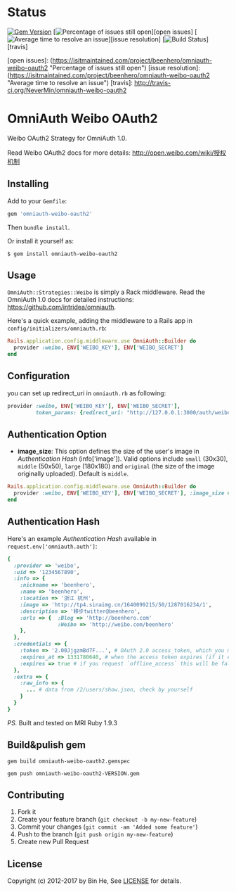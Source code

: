 # Status
[![Gem Version](https://img.shields.io/gem/v/omniauth-weibo-oauth2.svg)][gem]
[![Percentage of issues still open](https://isitmaintained.com/badge/open/beenhero/omniauth-weibo-oauth2.svg)][open issues]
[![Average time to resolve an issue](https://isitmaintained.com/badge/resolution/beenhero/omniauth-weibo-oauth2.svg)][issue resolution]
[![Build Status](https://img.shields.io/nevermin/omniauth-weibo-oauth2/omniauth.svg)][travis]

[gem]: https://rubygems.org/gems/omniauth-weibo-oauth2
[open issues]: (https://isitmaintained.com/project/beenhero/omniauth-weibo-oauth2 "Percentage of issues still open")
[issue resolution]: (https://isitmaintained.com/project/beenhero/omniauth-weibo-oauth2 "Average time to resolve an issue")
[travis]: http://travis-ci.org/NeverMin/omniauth-weibo-oauth2



# OmniAuth Weibo OAuth2

Weibo OAuth2 Strategy for OmniAuth 1.0.

Read Weibo OAuth2 docs for more details: http://open.weibo.com/wiki/授权机制

## Installing

Add to your `Gemfile`:

```ruby
gem 'omniauth-weibo-oauth2'
```

Then `bundle install`.

Or install it yourself as:

    $ gem install omniauth-weibo-oauth2

## Usage

`OmniAuth::Strategies::Weibo` is simply a Rack middleware. Read the OmniAuth 1.0 docs for detailed instructions: https://github.com/intridea/omniauth.

Here's a quick example, adding the middleware to a Rails app in `config/initializers/omniauth.rb`:

```ruby
Rails.application.config.middleware.use OmniAuth::Builder do
  provider :weibo, ENV['WEIBO_KEY'], ENV['WEIBO_SECRET']
end
```
## Configuration

you can set up redirect_uri in `omniauth.rb` as following:

```ruby
provider :weibo, ENV['WEIBO_KEY'], ENV['WEIBO_SECRET'],
         token_params: {redirect_uri: "http://127.0.0.1:3000/auth/weibo/callback" }
```

## Authentication Option
* **image_size**: This option defines the size of the user's image in *Authentication Hash* (info['image']). Valid options include `small` (30x30), `middle` (50x50), `large` (180x180) and `original` (the size of the image originally uploaded). Default is `middle`.

```ruby
Rails.application.config.middleware.use OmniAuth::Builder do
  provider :weibo, ENV['WEIBO_KEY'], ENV['WEIBO_SECRET'], :image_size => 'original'
end
```

## Authentication Hash

Here's an example *Authentication Hash* available in `request.env['omniauth.auth']`:

```ruby
{
  :provider => 'weibo',
  :uid => '1234567890',
  :info => {
    :nickname => 'beenhero',
    :name => 'beenhero',
    :location => '浙江 杭州',
    :image => 'http://tp4.sinaimg.cn/1640099215/50/1287016234/1',
    :description => '移步twitter@beenhero',
    :urls => {  :Blog => 'http://beenhero.com'
                :Weibo => 'http://weibo.com/beenhero'
    },
  },
  :credentials => {
    :token => '2.00JjgzmBd7F...', # OAuth 2.0 access_token, which you may wish to store
    :expires_at => 1331780640, # when the access token expires (if it expires)
    :expires => true # if you request `offline_access` this will be false
  },
  :extra => {
    :raw_info => {
      ... # data from /2/users/show.json, check by yourself
    }
  }
}
```
*PS.* Built and tested on MRI Ruby 1.9.3

## Build&pulish gem
```
gem build omniauth-weibo-oauth2.gemspec
```

```
gem push omniauth-weibo-oauth2-VERSION.gem
```

## Contributing

1. Fork it
2. Create your feature branch (`git checkout -b my-new-feature`)
3. Commit your changes (`git commit -am 'Added some feature'`)
4. Push to the branch (`git push origin my-new-feature`)
5. Create new Pull Request

## License
Copyright (c) 2012-2017 by Bin He, See [LICENSE][] for details.

[license]: LICENSE.md
